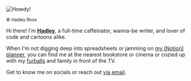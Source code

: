 ![Howdy!](https://github.com/hadleyrose/gifs/blob/be915fd305bdb7ee7753fadd74316d5d86212c6b/howdy_gif.gif)

<sup> © Hadley Rose </sup>

Hi there! I'm **[Hadley](http://hadleyrose.io)**, a full-time caffeinator, wanna-be writer, and lover of code and cartoons alike.

When I'm not digging deep into spreadsheets or jamming on [my (Notion) planner](https://raw.githubusercontent.com/hadleyrose/webby/2f85451ce6a3720173ddf87d8aa0a610ef8a0a7b/public/assets/images/JamminPlanner.png), you can find me at the nearest bookstore or cinema or cozied up with my [furballs](https://raw.githubusercontent.com/hadleyrose/webby/2f85451ce6a3720173ddf87d8aa0a610ef8a0a7b/public/assets/images/CagneyBanner.png) and family in front of the TV.

Get to know me on socials or reach out [via email](mailto:hadleyrosemitchell@gmail.com?subject=Hello%20Hadley%21).
<!--
**hadleyrose/hadleyrose** is a ✨ _special_ ✨ repository because its `README.md` (this file) appears on your GitHub profile.

Here are some ideas to get you started:

- 🔭 I’m currently working on ...
- 🌱 I’m currently learning ...
- 👯 I’m looking to collaborate on ...
- 🤔 I’m looking for help with ...
- 💬 Ask me about ...
- 📫 How to reach me: ...
- 😄 Pronouns: ...
- ⚡ Fun fact: ...
-->
